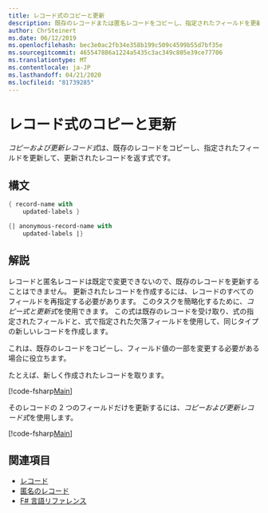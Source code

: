 ```yaml
---
title: レコード式のコピーと更新
description: 既存のレコードまたは匿名レコードをコピーし、指定されたフィールドを更新し、更新されたレコードまたは匿名レコードを返す「コピーおよび更新式」を記述する方法を説明します。
author: ChrSteinert
ms.date: 06/12/2019
ms.openlocfilehash: bec3e0ac2fb34e358b199c509c4599b55d7bf35e
ms.sourcegitcommit: 465547886a1224a5435c3ac349c805e39ce77706
ms.translationtype: MT
ms.contentlocale: ja-JP
ms.lasthandoff: 04/21/2020
ms.locfileid: "81739285"
---
```

# <a name="copy-and-update-record-expressions"></a>レコード式のコピーと更新

*コピーおよび更新レコード式*は、既存のレコードをコピーし、指定されたフィールドを更新して、更新されたレコードを返す式です。

## <a name="syntax"></a>構文

```fsharp
{ record-name with
    updated-labels }

{| anonymous-record-name with
    updated-labels |}
```

## <a name="remarks"></a>解説

レコードと匿名レコードは既定で変更できないので、既存のレコードを更新することはできません。 更新されたレコードを作成するには、レコードのすべてのフィールドを再指定する必要があります。 このタスクを簡略化するために、*コピー式と更新式*を使用できます。 この式は既存のレコードを受け取り、式の指定されたフィールドと、式で指定された欠落フィールドを使用して、同じタイプの新しいレコードを作成します。

これは、既存のレコードをコピーし、フィールド値の一部を変更する必要がある場合に役立ちます。

たとえば、新しく作成されたレコードを取ります。

[!code-fsharp[Main](~/samples/snippets/fsharp/lang-ref-1/snippet1905.fs)]

そのレコードの 2 つのフィールドだけを更新するには、*コピーおよび更新レコード式*を使用します。

[!code-fsharp[Main](~/samples/snippets/fsharp/lang-ref-1/snippet1906.fs)]

## <a name="see-also"></a>関連項目

- [レコード](records.md)
- [匿名のレコード](anonymous-records.md)
- [F# 言語リファレンス](index.md)
